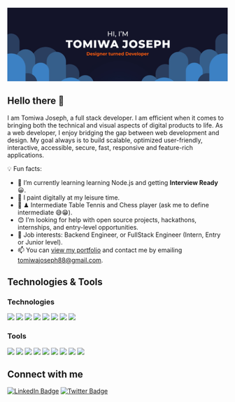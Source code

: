 [![Tomiwa's GitHub Banner](./assets/GitHubHeader.png)](https://tomiwajoseph.vercel.app)

## Hello there 👋

I am Tomiwa Joseph, a full stack developer. I am efficient when it comes to bringing both the technical and visual aspects of digital products to life. As a web developer, I enjoy bridging the gap between web development and design. My goal always is to build scalable, optimized user-friendly, interactive, accessible, secure, fast, responsive and feature-rich applications.

💡 Fun facts:

- 🌱 I’m currently learning learning Node.js and getting **Interview Ready** 😀.
- 🎨 I paint digitally at my leisure time.
- 🏓 ♟ Intermediate Table Tennis and Chess player (ask me to define intermediate 😅😁).
- 😊 I’m looking for help with open source projects, hackathons, internships, and entry-level opportunities.
- 💼 Job interests: Backend Engineer, or FullStack Engineer (Intern, Entry or Junior level).
- 📫 You can [view my portfolio](https://tomiwajoseph.vercel.app) and contact me by emailing tomiwajoseph88@gmail.com.

## Technologies & Tools

### Technologies

![](https://img.shields.io/badge/Python-informational?style=for-the-badge&logo=python&logoColor=white&color=0076B2)
![](https://img.shields.io/badge/JavaScript-informational?style=for-the-badge&logo=javascript&logoColor=white&color=0076B2)
![](https://img.shields.io/badge/React-informational?style=for-the-badge&logo=react&logoColor=white&color=0076B2)
![](https://img.shields.io/badge/Django-informational?style=for-the-badge&logo=django&logoColor=white&color=0076B2)
![](https://img.shields.io/badge/Flask-informational?style=for-the-badge&logo=flask&logoColor=white&color=0076B2)
![](https://img.shields.io/badge/Bootstrap-informational?style=for-the-badge&logo=bootstrap&logoColor=white&color=0076B2)
![](https://img.shields.io/badge/CSS-informational?style=for-the-badge&logo=css3&logoColor=white&color=0076B2)
![](https://img.shields.io/badge/HTML-informational?style=for-the-badge&logo=html5&logoColor=white&color=0076B2)

### Tools

![](https://img.shields.io/badge/GIT-informational?style=for-the-badge&logo=git&logoColor=white&color=3C81C4)
![](https://img.shields.io/badge/Sqlite-informational?style=for-the-badge&logo=sqlite&logoColor=white&color=3C81C4)
![](https://img.shields.io/badge/PostgreSql-informational?style=for-the-badge&logo=postgresql&logoColor=white&color=3C81C4)
![](https://img.shields.io/badge/NPM-informational?style=for-the-badge&logo=npm&logoColor=white&color=3C81C4)
![](https://img.shields.io/badge/Postman-informational?style=for-the-badge&logo=Postman&logoColor=white&color=3C81C4)
![](https://img.shields.io/badge/Netlify-informational?style=for-the-badge&logo=netlify&logoColor=white&color=3C81C4)
![](https://img.shields.io/badge/Railway-informational?style=for-the-badge&logo=railway&logoColor=white&color=3C81C4)
![](https://img.shields.io/badge/Photoshop-informational?style=for-the-badge&logo=Adobe-Photoshop&logoColor=white&color=3C81C4)
![](https://img.shields.io/badge/GitHub-informational?style=for-the-badge&logo=GitHub&logoColor=white&color=3C81C4)

## Connect with me

[![LinkedIn Badge](https://img.shields.io/badge/LinkedIn-informational?style=for-the-badge&logo=linkedin&logoColor=white&color=fa5b0f)](https://linkedin.com/in/tomiwa-joseph-a2b024203)
[![Twitter Badge](https://img.shields.io/badge/Twitter-informational?style=for-the-badge&logo=twitter&logoColor=white&color=fa5b0f)](https://twitter.com/tomiwajoseph10)

<!-- <div>
<a style="margin-right: 10px;" href="https://linkedin.com/in/tomiwa-joseph-a2b024203">
<img src="https://raw.githubusercontent.com/devicons/devicon/master/icons/linkedin/linkedin-original.svg" alt="tomiwajoseph" height="30" width="30" />
</a>
<a href="https://twitter.com/tomiwajoseph10">
<img src="https://raw.githubusercontent.com/devicons/devicon/master/icons/twitter/twitter-original.svg" alt="tomiwajoseph" height="30" width="30" />
</a>
</div> -->
